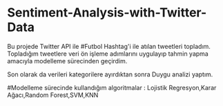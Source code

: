 # Sentiment-Analysis-with-Twitter-Data

Bu projede Twitter API ile #Futbol Hashtag'i ile atılan tweetleri topladım. Topladığım tweetlere veri ön işleme adımlarını uygulayıp tahmin yapma amacıyla modelleme sürecinden geçirdim.

Son olarak da verileri kategorilere ayırdıktan sonra Duygu analizi yaptım.

#Modelleme sürecinde kullandığım algoritmalar : Lojistik Regresyon,Karar Ağacı,Random Forest,SVM,KNN
